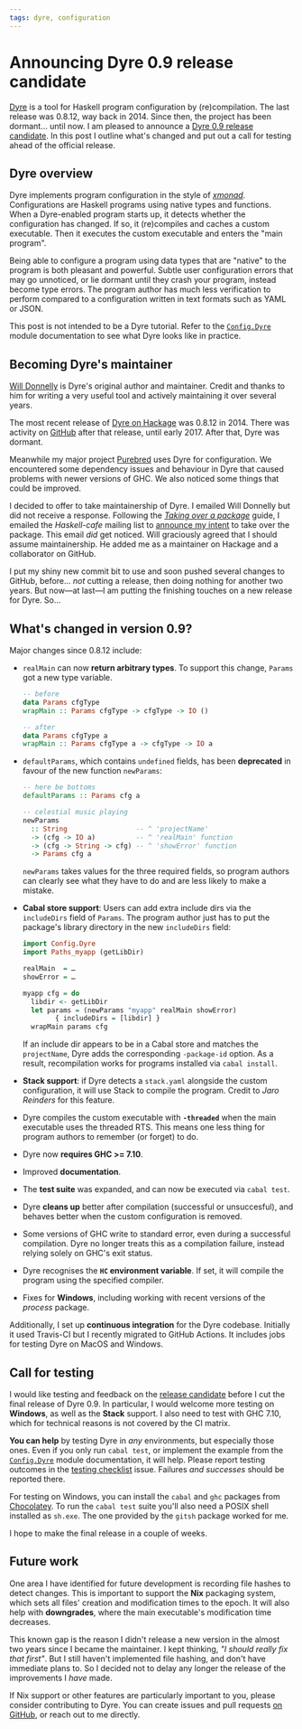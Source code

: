 ```yaml
---
tags: dyre, configuration
---
```


# Announcing Dyre 0.9 release candidate

[Dyre][dyre-hackage] is a tool for Haskell program configuration by
(re)compilation.  The last release was 0.8.12, way back in 2014.
Since then, the project has been dormant… until now.  I am pleased
to announce a [Dyre 0.9 release candidate][rc].  In this post I
outline what's changed and put out a call for testing ahead of the
official release.

[dyre-hackage]: https://hackage.haskell.org/package/dyre
[rc]: https://hackage.haskell.org/package/dyre-0.9.0/candidate


## Dyre overview

Dyre implements program configuration in the style of
[*xmonad*][xmonad].  Configurations are Haskell programs using
native types and functions.  When a Dyre-enabled program starts up,
it detects whether the configuration has changed.  If so, it
(re)compiles and caches a custom executable.  Then it executes the
custom executable and enters the "main program".

[xmonad]: https://xmonad.org/

Being able to configure a program using data types that are "native"
to the program is both pleasant and powerful.  Subtle user
configuration errors that may go unnoticed, or lie dormant until
they crash your program, instead become type errors.  The program
author has much less verification to perform compared to a
configuration written in text formats such as YAML or JSON.

This post is not intended to be a Dyre tutorial.  Refer to the
[`Config.Dyre`][Config.Dyre] module documentation to see what Dyre
looks like in practice.

[Config.Dyre]: https://hackage.haskell.org/package/dyre/docs/Config-Dyre.html


## Becoming Dyre's maintainer

[Will Donnelly][wgd] is Dyre's original author and maintainer.
Credit and thanks to him for writing a very useful tool and actively
maintaining it over several years.

[wgd]: http://www.willdonnelly.net/

The most recent release of [Dyre on Hackage][dyre-hackage] was
0.8.12 in 2014.  There was activity on [GitHub][dyre-github] after
that release, until early 2017.  After that, Dyre was dormant.

[dyre-github]: https://github.com/willdonnelly/dyre

Meanwhile my major project [Purebred][] uses Dyre for configuration.
We encountered some dependency issues and behaviour in Dyre that
caused problems with newer versions of GHC.  We also noticed some
things that could be improved.

[Purebred]: https://github.com/purebred-mua/purebred

I decided to offer to take maintainership of Dyre.  I emailed Will
Donnelly but did not receive a response.  Following the [*Taking
over a package*][takeover-guide] guide, I emailed the *Haskell-cafe*
mailing list to [announce my intent][takeover-mail] to take over the
package.  This email *did* get noticed.  Will graciously agreed that
I should assume maintainership.  He added me as a maintainer on
Hackage and a collaborator on GitHub.

[takeover-guide]: https://wiki.haskell.org/Taking_over_a_package
[takeover-mail]: https://mail.haskell.org/pipermail/haskell-cafe/2019-April/130923.html

I put my shiny new commit bit to use and soon pushed several changes
to GitHub, before… *not* cutting a release, then doing nothing for
another two years.  But now—at last—I am putting the finishing
touches on a new release for Dyre.  So…


## What's changed in version 0.9?

Major changes since 0.8.12 include:

- `realMain` can now **return arbitrary types**.  To support this
  change, `Params` got a new type variable.

  ```haskell
  -- before
  data Params cfgType
  wrapMain :: Params cfgType -> cfgType -> IO ()

  -- after
  data Params cfgType a
  wrapMain :: Params cfgType a -> cfgType -> IO a
  ```

- `defaultParams`, which contains `undefined` fields, has been
  **deprecated** in favour of the new function `newParams`:

  ```haskell
  -- here be bottoms
  defaultParams :: Params cfg a

  -- celestial music playing
  newParams
    :: String                 -- ^ 'projectName'
    -> (cfg -> IO a)          -- ^ 'realMain' function
    -> (cfg -> String -> cfg) -- ^ 'showError' function
    -> Params cfg a
  ```

  `newParams` takes values for the three required fields, so program
  authors can clearly see what they have to do and are less likely
  to make a mistake.

- **Cabal store support**: Users can add extra include dirs via the
  `includeDirs` field of `Params`.  The program author just has to
  put the package's library directory in the new `includeDirs`
  field:

  ```haskell
  import Config.Dyre
  import Paths_myapp (getLibDir)

  realMain  = …
  showError = …

  myapp cfg = do
    libdir <- getLibDir
    let params = (newParams "myapp" realMain showError)
          { includeDirs = [libdir] }
    wrapMain params cfg
  ```

  If an include dir appears to be in a Cabal store and matches the
  `projectName`, Dyre adds the corresponding `-package-id` option.
  As a result, recompilation works for programs installed via `cabal
  install`.

- **Stack support**: if Dyre detects a `stack.yaml` alongside the
  custom configuration, it will use Stack to compile the program.
  Credit to *Jaro Reinders* for this feature.

- Dyre compiles the custom executable with **`-threaded`** when the
  main executable uses the threaded RTS.  This means one less thing
  for program authors to remember (or forget) to do.

- Dyre now **requires GHC >= 7.10**.

- Improved **documentation**.

- The **test suite** was expanded, and can now be executed via
  `cabal test`.

- Dyre **cleans up** better after compilation (successful or
  unsuccesful), and behaves better when the custom configuration is
  removed.

- Some versions of GHC write to standard error, even during a
  successful compilation.  Dyre no longer treats this as a
  compilation failure, instead relying solely on GHC's exit status.

- Dyre recognises the **`HC` environment variable**.  If set, it
  will compile the program using the specified compiler.

- Fixes for **Windows**, including working with recent versions of
  the *process* package.

Additionally, I set up **continuous integration** for the Dyre
codebase.  Initially it used Travis-CI but I recently migrated to
GitHub Actions.  It includes jobs for testing Dyre on MacOS and
Windows.


## Call for testing

I would like testing and feedback on the [release candidate][rc]
before I cut the final release of Dyre 0.9.  In particular, I would
welcome more testing on **Windows**, as well as the **Stack**
support.  I also need to test with GHC 7.10, which for technical
reasons is not covered by the CI matrix.

**You can help** by testing Dyre in *any* environments, but
especially those ones.  Even if you only run `cabal test`, or
implement the example from the [`Config.Dyre`][Config.Dyre] module
documentation, it will help.  Please report testing outcomes in the
[testing checklist][] issue.  Failures *and successes* should be
reported there.

[testing checklist]: https://github.com/willdonnelly/dyre/issues/39

For testing on Windows, you can install the `cabal` and `ghc`
packages from [Chocolatey][].  To run the `cabal test` suite you'll
also need a POSIX shell installed as `sh.exe`.  The one provided by
the `gitsh` package worked for me.

[Chocolatey]: https://chocolatey.org/

I hope to make the final release in a couple of weeks.


## Future work

One area I have identified for future development is recording file
hashes to detect changes.  This is important to support the **Nix**
packaging system, which sets all files' creation and modification
times to the epoch.  It will also help with **downgrades**, where
the main executable's modification time decreases.

This known gap is the reason I didn't release a new version in the
almost two years since I became the maintainer.  I kept thinking,
*"I should really fix that first"*.  But I still haven't implemented
file hashing, and don't have immediate plans to.  So I decided not
to delay any longer the release of the improvements I *have* made.

If Nix support or other features are particularly important to you,
please consider contributing to Dyre.  You can create issues and
pull requests [on GitHub][dyre-github], or reach out to me directly.
